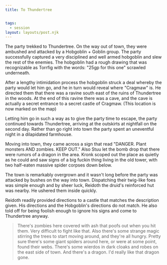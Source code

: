 ```yaml
---
title: To Thundertree


tags:
  - session
layout: layouts/post.njk
---
```


The party trekked to Thundertree. On the way out of town, they were ambushed and attacked by a Hobgoblin + Goblin group. The party successfully captured a very disciplined and well armed hobgoblin and slew the rest of the enemies. The hobgoblin had a rough drawing that was recognizable as Torrfig with the words: "25gp for this one" scrawled underneath.

After a lengthy intimidation process the hobgoblin struck a deal whereby the party would let him go, and he in turn would reveal where "Cragmaw" is. He directed them that there was a ravine south east of the ruins of Thundertree in the woods. At the end of this ravine there was a cave, and the cave is actually a secret entrance to a secret castle of Cragmaw. (This location is now marked on the map)

Letting him go in such a way as to give the party time to escape, the party continued towards Thundertree, arriving at the outskirts at nightfall on the second day. Rather than go right into town the party spent an uneventful night in a dilapidated farmhouse.

Moving into town, they came across a sign that read "DANGER. Plant monsters AND zombies. KEEP OUT." Also Stuu let the bomb drop that there were rumors of a dragon in the area. Kronk scoped out the place as quietly as he could and saw signs of a big fuckin thing living in the old tower, with two half-eaten massive spider corpses down below.

The town is remarkably overgrown and it wasn't long before the party was attacked by bushes on the way into town. Dispatching their twig-like foes was simple enough and by sheer luck, Reidoth the druid's reinforced hut was nearby. He ushered them inside quickly.

Reidoth readily provided directions to a castle that matches the description given. His directions and the Hobgoblin's directions do not match. He also told off for being foolish enough to ignore his signs and come to Thundertree anyway.

> There's zombies here covered with ash that poofs out when you hit them. Very difficult to fight like that. Also there's some strange magic stirring the trees to start moving around, and they're all hungry. Pretty sure there's some giant spiders around here, or were at some point, found their webs. There's some wierdos in dark cloaks and robes on the east side of town. And there's a dragon. I'd really like that dragon gone.
